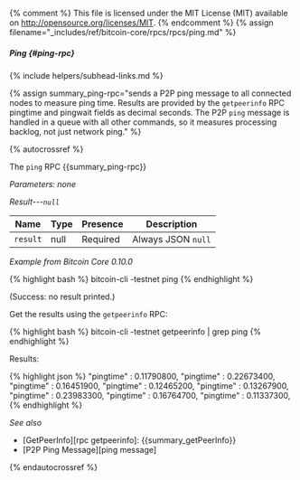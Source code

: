 {% comment %}
This file is licensed under the MIT License (MIT) available on
http://opensource.org/licenses/MIT.
{% endcomment %}
{% assign filename="_includes/ref/bitcoin-core/rpcs/rpcs/ping.md" %}

##### Ping {#ping-rpc}
{% include helpers/subhead-links.md %}

{% assign summary_ping-rpc="sends a P2P ping message to all connected nodes to measure ping time. Results are provided by the `getpeerinfo` RPC pingtime and pingwait fields as decimal seconds. The P2P `ping` message is handled in a queue with all other commands, so it measures processing backlog, not just network ping." %}

{% autocrossref %}

The `ping` RPC {{summary_ping-rpc}}

*Parameters: none*

*Result---`null`*

| Name               | Type            | Presence                    | Description
|--------------------|-----------------|-----------------------------|----------------
| `result`           | null            | Required                    | Always JSON `null`

*Example from Bitcoin Core 0.10.0*

{% highlight bash %}
bitcoin-cli -testnet ping
{% endhighlight %}

(Success: no result printed.)

Get the results using the `getpeerinfo` RPC:

{% highlight bash %}
bitcoin-cli -testnet getpeerinfo | grep ping
{% endhighlight %}

Results:

{% highlight json %}
        "pingtime" : 0.11790800,
        "pingtime" : 0.22673400,
        "pingtime" : 0.16451900,
        "pingtime" : 0.12465200,
        "pingtime" : 0.13267900,
        "pingtime" : 0.23983300,
        "pingtime" : 0.16764700,
        "pingtime" : 0.11337300,
{% endhighlight %}

*See also*

* [GetPeerInfo][rpc getpeerinfo]: {{summary_getPeerInfo}}
* [P2P Ping Message][ping message]


{% endautocrossref %}
